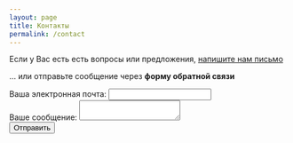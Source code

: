 ```yaml
---
layout: page
title: Контакты
permalink: /contact
---
```


Если у Вас есть есть вопросы или предложения, 
<a href="mailto:bolzman-clubGAVyandexDDOTru" onclick="this.href=this.href
              .replace(/GAV/,'@')
              .replace(/DDOT/,'.')">напишите нам письмо</a>

... или отправьте сообщение через **форму обратной связи**

<form
  action="https://formspree.io/f/xayzrbdj"
  method="POST"
>
  <label>
    Ваша электронная почта:
    <input type="email" name="email">
  </label>
  <br/>
  <label>
    Ваше сообщение:
    <textarea name="message"></textarea>
  </label>
  <!-- your other form fields go here -->
  <br/>
  <button type="submit">Отправить</button>
</form>